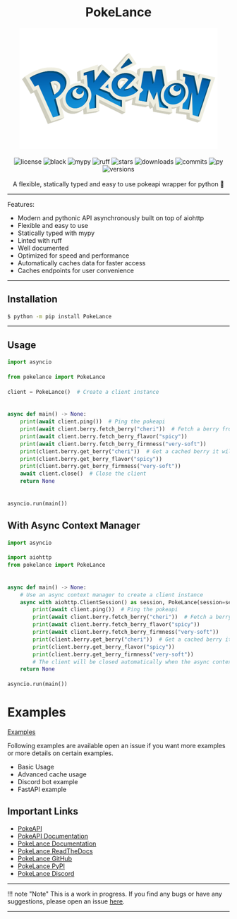 <h1 align="center"><b>PokeLance</b></h1>
<p align="center">
<img src="https://raw.githubusercontent.com/FallenDeity/PokeLance/master/docs/assets/pokelance.png" width=450 alt="logo"><br><br>
<img src="https://img.shields.io/github/license/FallenDeity/PokeLance?style=flat-square" alt="license">
<img src="https://img.shields.io/badge/code%20style-black-000000.svg?style=flat-square" alt="black">
<img src="https://img.shields.io/badge/%20type_checker-mypy-%231674b1?style=flat-square" alt="mypy">
<img src="https://img.shields.io/badge/%20linter-ruff-%231674b1?style=flat-square" alt="ruff">
<img src="https://img.shields.io/github/stars/FallenDeity/PokeLance?style=flat-square" alt="stars">
<img src="https://img.shields.io/pypi/dm/pokelance.svg" alt="downloads">
<img src="https://img.shields.io/github/last-commit/FallenDeity/PokeLance?style=flat-square" alt="commits">
<img src="https://img.shields.io/pypi/pyversions/PokeLance?style=flat-square" alt="py">
<img src="https://img.shields.io/pypi/v/PokeLance?style=flat-square" alt="versions">
<br><br>
A flexible, statically typed and easy to use pokeapi wrapper for python 🚀
</p>

---


Features:
- Modern and pythonic API asynchronously built on top of aiohttp
- Flexible and easy to use
- Statically typed with mypy
- Linted with ruff
- Well documented
- Optimized for speed and performance
- Automatically caches data for faster access
- Caches endpoints for user convenience

---

## Installation

```bash
$ python -m pip install PokeLance
```

---

## Usage

```python
import asyncio

from pokelance import PokeLance

client = PokeLance()  # Create a client instance


async def main() -> None:
    print(await client.ping())  # Ping the pokeapi
    print(await client.berry.fetch_berry("cheri"))  # Fetch a berry from the pokeapi
    print(await client.berry.fetch_berry_flavor("spicy"))
    print(await client.berry.fetch_berry_firmness("very-soft"))
    print(client.berry.get_berry("cheri"))  # Get a cached berry it will return None if it doesn't exist
    print(client.berry.get_berry_flavor("spicy"))
    print(client.berry.get_berry_firmness("very-soft"))
    await client.close()  # Close the client
    return None


asyncio.run(main())
```

## With Async Context Manager

```python
import asyncio

import aiohttp
from pokelance import PokeLance


async def main() -> None:
    # Use an async context manager to create a client instance
    async with aiohttp.ClientSession() as session, PokeLance(session=session) as client:
        print(await client.ping())  # Ping the pokeapi
        print(await client.berry.fetch_berry("cheri"))  # Fetch a berry from the pokeapi
        print(await client.berry.fetch_berry_flavor("spicy"))
        print(await client.berry.fetch_berry_firmness("very-soft"))
        print(client.berry.get_berry("cheri"))  # Get a cached berry it will return None if it doesn't exist
        print(client.berry.get_berry_flavor("spicy"))
        print(client.berry.get_berry_firmness("very-soft"))
        # The client will be closed automatically when the async context manager exits
    return None

asyncio.run(main())
```

# Examples

[Examples](https://fallendeity.github.io/PokeLance/guide/basic_usage/)

Following examples are available open an issue if you want more examples or more details on certain examples.

- Basic Usage
- Advanced cache usage
- Discord bot example
- FastAPI example


## Important Links


- [PokeAPI](https://pokeapi.co/)
- [PokeAPI Documentation](https://pokeapi.co/docs/v2)
- [PokeLance Documentation](https://FallenDeity.github.io/PokeLance/)
- [PokeLance ReadTheDocs](https://pokelance.readthedocs.io/en/latest/)
- [PokeLance GitHub](https://github.com/FallenDeity/PokeLance)
- [PokeLance PyPI](https://pypi.org/project/PokeLance/)
- [PokeLance Discord](https://discord.gg/yeyEvT5V2J)

---

!!! note "Note"
    This is a work in progress. If you find any bugs or have any suggestions, please open an issue [here](https://github.com/FallenDeity/PokeLance/issues/new).

---
